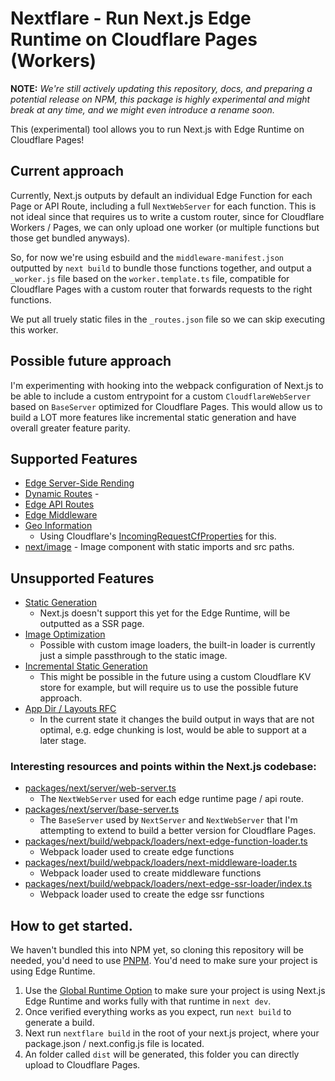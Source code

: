# Nextflare - Run Next.js Edge Runtime on Cloudflare Pages (Workers)

**NOTE:** *We're still actively updating this repository, docs, and preparing a potential release on NPM, this package is highly experimental and might break at any time, and we might even introduce a rename soon.*

This (experimental) tool allows you to run Next.js with Edge Runtime on Cloudflare Pages! 

## Current approach

Currently, Next.js outputs by default an individual Edge Function for each Page or API Route, including a full `NextWebServer` for each function. This is not ideal since that requires us to write a custom router, since for Cloudflare Workers / Pages, we can only upload one worker (or multiple functions but those get bundled anyways).

So, for now we're using esbuild and the `middleware-manifest.json` outputted by `next build` to bundle those functions together, and output a `_worker.js` file based on the `worker.template.ts` file, compatible for Cloudflare Pages with a custom router that forwards requests to the right functions.

We put all truely static files in the `_routes.json` file so we can skip executing this worker.

## Possible future approach

I'm experimenting with hooking into the webpack configuration of Next.js to be able to include a custom entrypoint for a custom `CloudflareWebServer` based on `BaseServer` optimized for Cloudflare Pages. This would allow us to build a LOT more features like incremental static generation and have overall greater feature parity.

## Supported Features
 - [Edge Server-Side Rending](https://nextjs.org/docs/basic-features/pages#server-side-rendering) 
 - [Dynamic Routes](https://nextjs.org/docs/routing/dynamic-routes) - 
 - [Edge API Routes](https://nextjs.org/docs/api-routes/edge-api-routes)
 - [Edge Middleware](https://nextjs.org/docs/advanced-features/middleware)
 - [Geo Information](https://nextjs.org/docs/api-reference/next/server#nextrequest)
   - Using Cloudflare's [IncomingRequestCfProperties](https://developers.cloudflare.com/workers/runtime-apis/request/#incomingrequestcfproperties) for this.
 - [next/image](https://nextjs.org/docs/api-reference/next/image) - Image component with static imports and src paths.

## Unsupported Features
 - [Static Generation](https://nextjs.org/docs/basic-features/pages#static-generation-recommended)
    - Next.js doesn't support this yet for the Edge Runtime, will be outputted as a SSR page.
 - [Image Optimization](https://nextjs.org/docs/basic-features/image-optimization)
    - Possible with custom image loaders, the built-in loader is currently just a simple passthrough to the static image.
 - [Incremental Static Generation](https://nextjs.org/docs/basic-features/data-fetching/incremental-static-regeneration)
   - This might be possible in the future using a custom Cloudflare KV store for example, but will require us to use the possible future approach.
 - [App Dir / Layouts RFC](https://nextjs.org/blog/layouts-rfc)
   - In the current state it changes the build output in ways that are not optimal, e.g. edge chunking is lost, would be able to support at a later stage.

### Interesting resources and points within the Next.js codebase:
 - [packages/next/server/web-server.ts](https://github.com/vercel/next.js/blob/canary/packages/next/server/web-server.ts)
   - The `NextWebServer` used for each edge runtime page / api route.
 - [packages/next/server/base-server.ts](https://github.com/vercel/next.js/blob/canary/packages/next/server/base-server.ts)
   - The `BaseServer` used by `NextServer` and `NextWebServer` that I'm attempting to extend to build a better version for Cloudflare Pages.
 - [packages/next/build/webpack/loaders/next-edge-function-loader.ts](https://github.com/vercel/next.js/blob/canary/packages/next/build/webpack/loaders/next-edge-function-loader.ts)
   - Webpack loader used to create edge functions
 - [packages/next/build/webpack/loaders/next-middleware-loader.ts](https://github.com/vercel/next.js/blob/canary/packages/next/build/webpack/loaders/next-middleware-loader.ts)
   - Webpack loader used to create middleware functions
 - [packages/next/build/webpack/loaders/next-edge-ssr-loader/index.ts](https://github.com/vercel/next.js/blob/canary/packages/next/build/webpack/loaders/next-edge-ssr-loader/index.ts)
   - Webpack loader used to create the edge ssr functions


## How to get started.

We haven't bundled this into NPM yet, so cloning this repository will be needed, you'd need to use [PNPM](https://pnpm.io/). You'd need to make sure your project is using Edge Runtime.

1. Use the [Global Runtime Option](https://nextjs.org/docs/advanced-features/react-18/switchable-runtime#global-runtime-option) to make sure your project is using Next.js Edge Runtime and works fully with that runtime in `next dev`.
2. Once verified everything works as you expect, run `next build` to generate a build.
3. Next run `nextflare build` in the root of your next.js project, where your package.json / next.config.js file is located.
4. An folder called `dist` will be generated, this folder you can directly upload to Cloudflare Pages.

